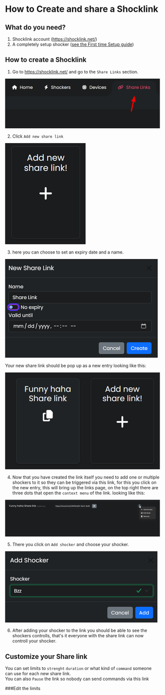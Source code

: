 # How to Create and share a Shocklink
## What do you need?  
1. Shocklink account (https://shocklink.net/)
2. A completely setup shocker ([see the First time Setup guide](../quickstart/first-setup.md))



  ## How to create a Shocklink

  1. Go to https://shocklink.net/ and go to the ``Share Links`` section.
  
![Image "Find add Button"](../static/kyobinoyo/findshocklinks.png)  

  2. Click ``Add new share link``

![Image "Find add Button"](../static/kyobinoyo/addnewsharelink.png)  

  3. here you can choose to set an expiry date and a name.

![Image "Find add Button"](../static/kyobinoyo/createshocklink.png)  

  Your new share link should be pop up as a new entry looking like this:

![Image "Find add Button"](../static/kyobinoyo/sharelinkcreated.png)  

  4. Now that you have created the link itself you need to add one or multiple shockers to it so they can be triggered via this link, for this you click on the new entry, this will bring up the links page, on the top right there are three dots that open the ``context menu`` of the link. looking like this:

![Image "Find add Button"](../static/kyobinoyo/addshockertosharelink.png)  
  
  5. There you click on ``Add shocker`` and choose your shocker.

![Image "Find add Button"](../static/kyobinoyo/addshockertosharelink2.png)  

  6.  After adding your shocker to the link you should be able to see the shockers controlls, that's it everyone with the share link can now controll your shocker.


   ## Customize your Share link
You can set limits to ``strenght`` ``duration`` or what kind of ``command`` someone can use for each new share link.  
You can also ``Pause`` the link so nobody can send commands via this link


  ###Edit the limits
  
